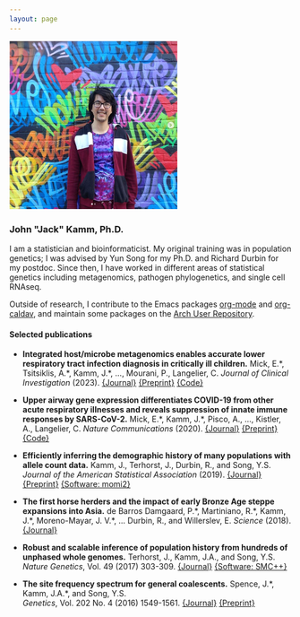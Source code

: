 ```yaml
---
layout: page
---
```


<img src="/assets/mural.png" width="300" />

### John "Jack" Kamm, Ph.D.

I am a statistician and bioinformaticist. My original training was in
population genetics; I was advised by Yun Song for my Ph.D. and
Richard Durbin for my postdoc. Since then, I have worked in different
areas of statistical genetics including metagenomics, pathogen
phylogenetics, and single cell RNAseq.

Outside of research, I contribute to the Emacs packages
[org-mode](https://orgmode.org/) and
[org-caldav](https://github.com/dengste/org-caldav), and maintain some
packages on the
[Arch User Repository](https://aur.archlinux.org/packages?K=snackattack&SeB=m).

#### Selected publications

- **Integrated host/microbe metagenomics enables accurate lower
  respiratory tract infection diagnosis in critically ill children.**
  Mick, E.\*, Tsitsiklis, A.\*, Kamm, J.\*, ..., Mourani, P.,
  Langelier, C. *Journal of Clinical Investigation* (2023).
  [{Journal}](https://www.jci.org/articles/view/165904)
  [{Preprint}](https://www.medrxiv.org/content/10.1101/2022.12.01.22282994v1.full)
  [{Code}](https://github.com/eranmick/pediatric-mNGS-LRTI-classifier)

- **Upper airway gene expression differentiates COVID-19 from other
  acute respiratory illnesses and reveals suppression of innate immune
  responses by SARS-CoV-2.** Mick, E.\*, Kamm, J.\*, Pisco, A., ...,
  Kistler, A., Langelier, C. *Nature Communications* (2020).
  [{Journal}](https://www.nature.com/articles/s41467-020-19587-y)
  [{Preprint}](https://www.medrxiv.org/content/10.1101/2020.05.18.20105171v4)
  [{Code}](https://github.com/czbiohub/covid19-transcriptomics-pathogenesis-diagnostics-results)
  
-  **Efficiently inferring the demographic history of many populations
   with allele count data.** Kamm, J., Terhorst, J., Durbin, R., and Song, Y.S.
   *Journal of the American Statistical Association* (2019).
   [{Journal}](https://www.tandfonline.com/doi/full/10.1080/01621459.2019.1635482)
   [{Preprint}](https://www.biorxiv.org/content/early/2018/03/23/287268)
   [{Software: momi2}](https://github.com/popgenmethods/momi2)

-  **The first horse herders and the impact of early Bronze Age steppe expansions into Asia.**
   de Barros Damgaard, P.\*, Martiniano, R.\*, Kamm, J.\*, Moreno-Mayar, J. V.\*, ... Durbin, R., and Willerslev, E.
   *Science* (2018).
   [{Journal}](http://science.sciencemag.org/content/early/2018/05/08/science.aar7711)

- **Robust and scalable inference of population history from hundreds
  of unphased whole genomes.** 
  Terhorst, J., Kamm, J.A., and Song, Y.S.
  *Nature Genetics*, Vol. 49 (2017) 303-309. 
  [{Journal}](http://dx.doi.org/10.1038/ng.3748)
  [{Software: SMC++}](https://github.com/popgenmethods/smcpp)

- **The site frequency spectrum for general coalescents.** 
  Spence, J.\*, Kamm, J.A.\*, and Song, Y.S.  
  *Genetics*, Vol. 202 No. 4 (2016) 1549-1561. 
  [{Journal}](http://www.genetics.org/content/genetics/202/4/1549.full.pdf)
  [{Preprint}](http://arxiv.org/abs/1510.05631)
